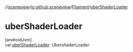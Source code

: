 //[sceneview](../../../index.md)/[io.github.sceneview](../index.md)/[Filament](index.md)/[uberShaderLoader](uber-shader-loader.md)

# uberShaderLoader

[androidJvm]\
val [uberShaderLoader](uber-shader-loader.md): UbershaderLoader
